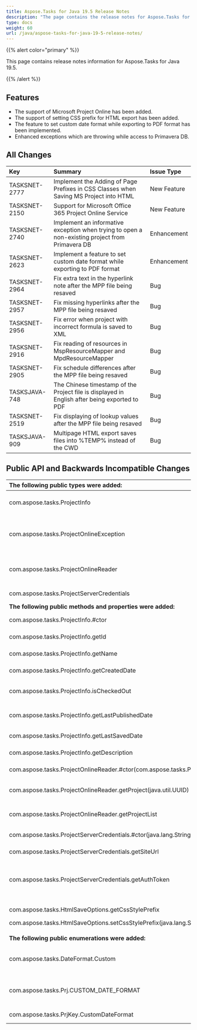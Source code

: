 ```yaml
---
title: Aspose.Tasks for Java 19.5 Release Notes
description: "The page contains the release notes for Aspose.Tasks for Java 19.5."
type: docs
weight: 60
url: /java/aspose-tasks-for-java-19-5-release-notes/
---
```


{{% alert color="primary" %}} 

This page contains release notes information for Aspose.Tasks for Java 19.5.

{{% /alert %}}

## **Features**
- The support of Microsoft Project Online has been added.
- The support of setting CSS prefix for HTML export has been added.
- The feature to set custom date format while exporting to PDF format has been implemented.
- Enhanced exceptions which are throwing while access to Primavera DB.

## **All Changes**

|**Key**|**Summary**|**Issue Type**|
| :- | :- | :- |
|TASKSNET-2777|Implement the Adding of Page Prefixes in CSS Classes when Saving MS Project into HTML|New Feature|
|TASKSNET-2150|Support for Microsoft Office 365 Project Online Service|New Feature|
|TASKSNET-2740|Implement an informative exception when trying to open a non-existing project from Primavera DB|Enhancement|
|TASKSNET-2623|Implement a feature to set custom date format while exporting to PDF format|Enhancement|
|TASKSNET-2964|Fix extra text in the hyperlink note after the MPP file being resaved|Bug|
|TASKSNET-2957|Fix missing hyperlinks after the MPP file being resaved|Bug|
|TASKSNET-2956|Fix error when project with incorrect formula is saved to XML|Bug|
|TASKSNET-2916|Fix reading of resources in MspResourceMapper and MpdResourceMapper|Bug|
|TASKSNET-2905|Fix schedule differences after the MPP file being resaved|Bug|
|TASKSJAVA-748|The Chinese timestamp of the Project file is displayed in English after being exported to PDF|Bug|
|TASKSNET-2519|Fix displaying of lookup values after the MPP file being resaved|Bug|
|TASKSJAVA-909|Multipage HTML export saves files into %TEMP% instead of the CWD|Bug|

## **Public API and Backwards Incompatible Changes**

|**The following public types were added:**|**Description**|
| :- | :- |
|com.aspose.tasks.ProjectInfo|Brief info about the published project available on Project Online.|
|com.aspose.tasks.ProjectOnlineException|Represents an exception which is thrown when errors are found during the reading of a project from Project Online.|
|com.aspose.tasks.ProjectOnlineReader|The class which provides the methods to retrieve projects from the specified Project Online account.|
|com.aspose.tasks.ProjectServerCredentials|Credentials which are used to connect to Project Online.|
|**The following public methods and properties were added:**|**Description**|
|com.aspose.tasks.ProjectInfo.#ctor|Initializes a new instance of the <see cref="T:Aspose.Tasks.ProjectInfo" /> class.|
|com.aspose.tasks.ProjectInfo.getId|Initializes a new instance of the <see cref="T:Aspose.Tasks.Project" /> class.|
|com.aspose.tasks.ProjectInfo.getName|Gets the name of the project.|
|com.aspose.tasks.ProjectInfo.getCreatedDate|Gets the date and time when the project was created.|
|com.aspose.tasks.ProjectInfo.isCheckedOut|Gets a value indicating whether the project is checked out.|
|com.aspose.tasks.ProjectInfo.getLastPublishedDate|Gets the most recent date when the project was published.|
|com.aspose.tasks.ProjectInfo.getLastSavedDate|Gets the most recent date when the project was saved.|
|com.aspose.tasks.ProjectInfo.getDescription|Gets the description of the project.|
|com.aspose.tasks.ProjectOnlineReader.#ctor(com.aspose.tasks.ProjectServerCredentials)|Initializes a new instance of the <see cref="T:Aspose.Tasks.ProjectOnlineReader" /> class.|
|com.aspose.tasks.ProjectOnlineReader.getProject(java.util.UUID)|Gets the project with the specified GUID from the Project Online.|
|com.aspose.tasks.ProjectOnlineReader.getProjectList|Gets the list of published projects in the current Project Online account.|
|com.aspose.tasks.ProjectServerCredentials.#ctor(java.lang.String,java.lang.String)|Initializes a new instance of the <see cref="T:Aspose.Tasks.ProjectServerCredentials" /> class.|
|com.aspose.tasks.ProjectServerCredentials.getSiteUrl|Gets the URL of the SharePoint site.|
|com.aspose.tasks.ProjectServerCredentials.getAuthToken|Gets the authorization token for the SharePoint. Can be retrieved using SharePointOnlineCredentials class from|
|<p>com.aspose.tasks.HtmlSaveOptions.getCssStylePrefix</p><p>com.aspose.tasks.HtmlSaveOptions.setCssStylePrefix(java.lang.String)</p>|Gets or sets css style prefix.|
|**The following public enumerations were added:**|**Description**|
|com.aspose.tasks.DateFormat.Custom|Datetime values are formatted using format string which is set to the project's <see cref="F:Aspose.Tasks.Prj.CustomDateFormat" /> property.|
|com.aspose.tasks.Prj.CUSTOM_DATE_FORMAT|Project view custom date format. Used to format dates when Prj.DateFormat property is set to <see cref="F:Aspose.Tasks.DateFormat.Custom" />.|
|com.aspose.tasks.PrjKey.CustomDateFormat|Represents user-defined date format.|

